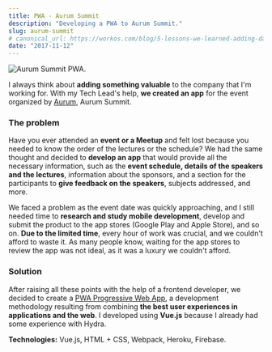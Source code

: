 ```yaml
---
title: PWA - Aurum Summit
description: "Developing a PWA to Aurum Summit."
slug: aurum-summit
# canonical_url: https://workos.com/blog/5-lessons-we-learned-adding-dark-mode-to-our-platform
date: "2017-11-12"
---
```


![Aurum Summit PWA.](/static/img/posts/aurum-summit-pwa.png)

I always think about **adding something valuable** to the company that I'm working for. With my Tech Lead's help, **we created an app** for the event organized by [Aurum](https://www.aurum.com.br/), Aurum Summit.

### The problem

Have you ever attended an **event or a Meetup** and felt lost because you needed to know the order of the lectures or the schedule? We had the same thought and decided to **develop an app** that would provide all the necessary information, such as the **event schedule, details of the speakers and the lectures**, information about the sponsors, and a section for the participants to **give feedback on the speakers**, subjects addressed, and more.

We faced a problem as the event date was quickly approaching, and I still needed time to **research and study mobile development**, develop and submit the product to the app stores (Google Play and Apple Store), and so on. **Due to the limited time**, every hour of work was crucial, and we couldn't afford to waste it. As many people know, waiting for the app stores to review the app was not ideal, as it was a luxury we couldn't afford.

### Solution

After raising all these points with the help of a frontend developer, we decided to create a [PWA Progressive Web App](https://web.dev/explore/progressive-web-apps?hl=es-419), a development methodology resulting from combining **the best user experiences in applications and the web**. I developed using **Vue.js** because I already had some experience with Hydra.

**Technologies:** Vue.js, HTML + CSS, Webpack, Heroku, Firebase.